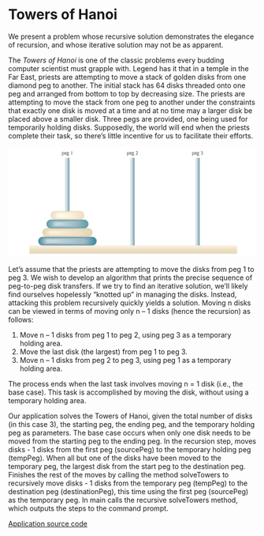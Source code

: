# Towers of Hanoi

We present a problem whose recursive solution demonstrates the elegance of recursion, and whose iterative solution may 
 not be as apparent.

The *Towers of Hanoi* is one of the classic problems every budding computer scientist must grapple with. Legend has it
  that in a temple in the Far East, priests are attempting to move a stack of golden disks from one diamond peg to 
  another. The initial stack has 64 disks threaded onto one peg and arranged from bottom to top by decreasing size. The
  priests are attempting to move the stack from one peg to another under the constraints that exactly one disk is moved
  at a time and at no time may a larger disk be placed above a smaller disk. Three pegs are provided, one being used
  for temporarily holding disks. Supposedly, the world will end when the priests complete their task, so there’s little
  incentive for us to facilitate their efforts.
 
![hanoi of tower](https://github.com/AlbertHambardzumyan/recursion/blob/master/doc/towers-of-hanoi.png "Hanoi of Tower")
 
Let’s assume that the priests are attempting to move the disks from peg 1 to peg 3. We wish to develop an algorithm
 that prints the precise sequence of peg-to-peg disk transfers. If we try to find an iterative solution, we’ll likely
 find ourselves hopelessly “knotted up” in managing the disks. Instead, attacking this problem recursively quickly
 yields a solution. Moving n disks can be viewed in terms of moving only n – 1 disks (hence the recursion) as follows:
 
 1. Move n – 1 disks from peg 1 to peg 2, using peg 3 as a temporary holding area. 
 2. Move the last disk (the largest) from peg 1 to peg 3.
 3. Move n – 1 disks from peg 2 to peg 3, using peg 1 as a temporary holding area.
 
The process ends when the last task involves moving n = 1 disk (i.e., the base case). This task is accomplished by
  moving the disk, without using a temporary holding area.
 
Our application solves the Towers of Hanoi, given the total number of disks (in this case 3), the starting peg, the 
 ending peg, and the temporary holding peg as parameters. The base case occurs when only one disk needs to be moved 
 from the starting peg to the ending peg. In the recursion step, moves disks - 1 disks from the first peg (sourcePeg)
 to the temporary holding peg (tempPeg). When all but one of the disks have been moved to the temporary peg, the 
 largest disk from the start peg to the destination peg. Finishes the rest of the moves by calling the method 
 solveTowers to recursively move disks - 1 disks from the temporary peg (tempPeg) to the destination peg 
 (destinationPeg), this time using the first peg (sourcePeg) as the temporary peg. In main calls the recursive 
 solveTowers method, which outputs the steps to the command prompt.
 
[Application source code](https://github.com/AlbertHambardzumyan/recursion/tree/master/src/towers_of_hanoi)